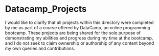 # Datacamp_Projects

I would like to clarify that all projects within this directory were completed by me as part of a course offered by DataCamp, an online programming bootcamp. These projects are being shared for the sole purpose of demonstrating my abilities and progress during my time at the bootcamp, and I do not seek to claim ownership or authorship of any content beyond my own queries and contributions.
